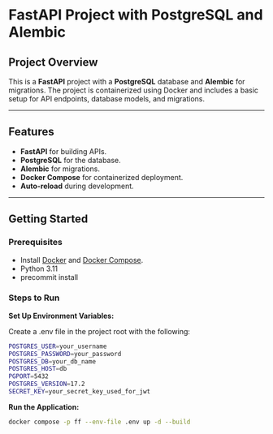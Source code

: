 # FastAPI Project with PostgreSQL and Alembic

## Project Overview

This is a **FastAPI** project with a **PostgreSQL** database and **Alembic** for migrations. The project is containerized using Docker and includes a basic setup for API endpoints, database models, and migrations.

---

## Features

- **FastAPI** for building APIs.
- **PostgreSQL** for the database.
- **Alembic** for migrations.
- **Docker Compose** for containerized deployment.
- **Auto-reload** during development.

---

## Getting Started

### Prerequisites

- Install [Docker](https://www.docker.com/) and [Docker Compose](https://docs.docker.com/compose/).
- Python 3.11
- precommit install

### Steps to Run

**Set Up Environment Variables:**

Create a .env file in the project root with the following:

```bash
POSTGRES_USER=your_username
POSTGRES_PASSWORD=your_password
POSTGRES_DB=your_db_name
POSTGRES_HOST=db
PGPORT=5432
POSTGRES_VERSION=17.2
SECRET_KEY=your_secret_key_used_for_jwt
```

**Run the Application:**

```bash
docker compose -p ff --env-file .env up -d --build
```
